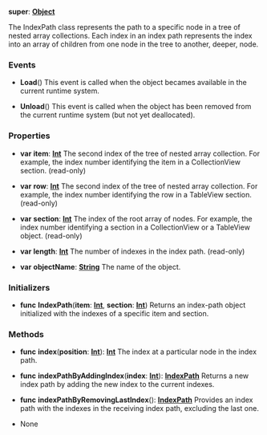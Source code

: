 **super**: **[Object](Object.md)**

The IndexPath class represents the path to a specific node in a tree of nested array collections. Each index in an index path represents the index into an array of children from one node in the tree to another, deeper, node.

### Events

* **Load**()
This event is called when the object becames available in the current runtime system.

* **Unload**()
This event is called when the object has been removed from the current runtime system (but not yet deallocated).



### Properties

* **var** **item**: **[Int](../gravity/int.md)**
The second index of the tree of nested array collection. For example, the index number identifying the item in a CollectionView section. \(read-only\)

* **var** **row**: **[Int](../gravity/int.md)**
The second index of the tree of nested array collection. For example, the index number identifying the row in a TableView section. \(read-only\)

* **var** **section**: **[Int](../gravity/int.md)**
The index of the root array of nodes. For example, the index number identifying a section in a CollectionView or a TableView object. \(read-only\)

* **var** **length**: **[Int](../gravity/int.md)**
The number of indexes in the index path. \(read-only\)

* **var** **objectName**: **[String](../gravity/string.md)**
The name of the object.



### Initializers

* **func** **IndexPath**(**item**: **[Int](../gravity/int.md)**, **section**: **[Int](../gravity/int.md)**)
Returns an index-path object initialized with the indexes of a specific item and section.



### Methods

* **func** **index**(**position**: **[Int](../gravity/int.md)**): <strong>[Int](../gravity/int.md)</strong> 
The index at a particular node in the index path.

* **func** **indexPathByAddingIndex**(**index**: **[Int](../gravity/int.md)**): <strong>[IndexPath](IndexPath.md)</strong> 
Returns a new index path by adding the new index to the current indexes.

* **func** **indexPathByRemovingLastIndex**(): <strong>[IndexPath](IndexPath.md)</strong> 
Provides an index path with the indexes in the receiving index path, excluding the last one.



* None

